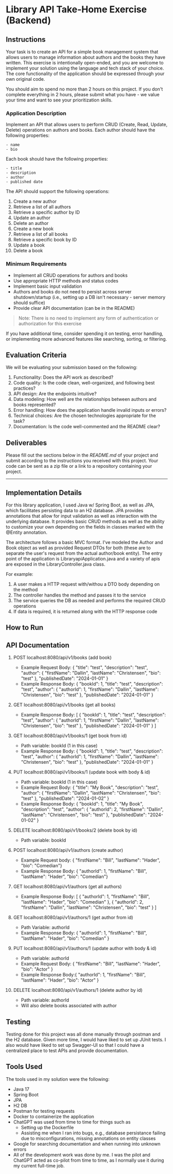 # Library API Take-Home Exercise (Backend)

## Instructions

Your task is to create an API for a simple book management system that allows users to manage information about authors and the books they have written. This exercise is intentionally open-ended, and you are welcome to implement your solution using the language and tech stack of your choice. The core functionality of the application should be expressed through your own original code.

You should aim to spend no more than 2 hours on this project. If you don't complete everything in 2 hours, please submit what you have - we value your time and want to see your prioritization skills.

### Application Description

Implement an API that allows users to perform CRUD (Create, Read, Update, Delete) operations on authors and books. Each author should have the following properties:

```
- name
- bio
```

Each book should have the following properties:

```
- title
- description
- author
- published date
```

The API should support the following operations:

1. Create a new author
2. Retrieve a list of all authors
3. Retrieve a specific author by ID
4. Update an author
5. Delete an author
6. Create a new book
7. Retrieve a list of all books
8. Retrieve a specific book by ID
9. Update a book
10. Delete a book

### Minimum Requirements

-   Implement all CRUD operations for authors and books
-   Use appropriate HTTP methods and status codes
-   Implement basic input validation
-   Authors and books do not need to persist across server shutdown/startup (i.e., setting up a DB isn't necessary - server memory should suffice)
-   Provide clear API documentation (can be in the README)

> Note: There is no need to implement any form of authentication or authorization for this exercise

If you have additional time, consider spending it on testing, error handling, or implementing more advanced features like searching, sorting, or filtering.

## Evaluation Criteria

We will be evaluating your submission based on the following:

1. Functionality: Does the API work as described?
2. Code quality: Is the code clean, well-organized, and following best practices?
3. API design: Are the endpoints intuitive?
4. Data modeling: How well are the relationships between authors and books represented?
5. Error handling: How does the application handle invalid inputs or errors?
6. Technical choices: Are the chosen technologies appropriate for the task?
7. Documentation: Is the code well-commented and the README clear?

## Deliverables

Please fill out the sections below in the _README.md_ of your project and submit according to the instructions you received with this project. Your code can be sent as a zip file or a link to a repository containing your project.

---

## Implementation Details

<!-- Provide a short description of your implementation (technologies used, brief overview of project architecture, etc.) -->

For this library application, I used Java w/ Spring Boot, as well as JPA, which facilitates persisting data to an H2 database. JPA provides annotations that allow for input validation as well as interaction with the underlying database. It provides basic CRUD methods as well as the ability to customize your own depending on the fields in classes marked with the @Entity annotation.

The architecture follows a basic MVC format. I've modeled the Author and Book object as well as provided Request DTOs for both (these are to separate the user's request from the actual author/book entity). The entry point of the application is LibraryapiApplication.java and a variety of apis are exposed in the LibraryController.java class.

For example:

1. A user makes a HTTP request with/withou a DTO body depending on the method
2. The controller handles the method and passes it to the service
3. The service queries the DB as needed and performs the required CRUD operations
4. If data is required, it is returned along with the HTTP response code

## How to Run

<!--
- Include instructions on how to run your implementation locally. Be sure to include any necessary setup steps, such as installing dependencies, as well as the commands to start the application.
-->

## API Documentation

<!--
- Provide clear documentation for your API endpoints, including:
  - HTTP method
  - URL
  - Request parameters (if any)
  - Request body format (if applicable)
  - Response format
  - Example curl commands or Postman collection (optional but appreciated)
-->

1. POST localhost:8080/api/v1/books (add book)
    - Example Request Body: {
      "title": "test",
      "description": "test",
      "author": {
      "firstName": "Dallin",
      "lastName": "Christensen",
      "bio": "test"
      },
      "publishedDate": "2024-01-01"
      }
    - Example Response Body: {
      "bookId": 1,
      "title": "test",
      "description": "test",
      "author": {
      "authorId": 1,
      "firstName": "Dallin",
      "lastName": "Christensen",
      "bio": "test"
      },
      "publishedDate": "2024-01-01"
      }
2. GET localhost:8080/api/v1/books (get all books)
    - Example Response Body: [
   {
   "bookId": 1,
   "title": "test",
   "description": "test",
   "author": {
   "authorId": 1,
   "firstName": "Dallin",
   "lastName": "Christensen",
   "bio": "test"
   },
   "publishedDate": "2024-01-01"
   }
   ]

3. GET localhost:8080/api/v1/books/1 (get book from id)
    - Path variable: bookId (1 in this case) 
    - Example Response Body: {
   "bookId": 1,
   "title": "test",
   "description": "test",
   "author": {
   "authorId": 1,
   "firstName": "Dallin",
   "lastName": "Christensen",
   "bio": "test"
   },
   "publishedDate": "2024-01-01"
   }

4. PUT localhost:8080/api/v1/books/1 (update book with body & id)
    - Path variable: bookId (1 in this case)
    - Example Request Body: {
      "title": "My Book",
      "description": "test",
      "author": {
      "firstName": "Dallin",
      "lastName": "Christensen",
      "bio": "test"
      },
      "publishedDate": "2024-01-02"
      }
    - Example Response Body: {
      "bookId": 1,
      "title": "My Book",
      "description": "test",
      "author": {
      "authorId": 2,
      "firstName": "Dallin",
      "lastName": "Christensen",
      "bio": "test"
      },
      "publishedDate": "2024-01-02"
      }

5. DELETE localhost:8080/api/v1/books/2 (delete book by id)
    - Path variable: bookId

6. POST localhost:8080/api/v1/authors (create author)
    - Example Request body: {
    "firstName": "Bill",
    "lastName": "Hader",
    "bio": "Comedian"}
    - Example Response Body: {
    "authorId": 1,
    "firstName": "Bill",
    "lastName": "Hader",
    "bio": "Comedian"}
7. GET localhost:8080/api/v1/authors (get all authors)
    - Example Response Body: [
    {
        "authorId": 1,
        "firstName": "Bill",
        "lastName": "Hader",
        "bio": "Comedian"
    },
    {
        "authorId": 2,
        "firstName": "Dallin",
        "lastName": "Christensen",
        "bio": "test"
    }
]
8. GET localhost:8080/api/v1/authors/1 (get author from id)
    - Path Variable: authorId
    - Example Response Body: {
    "authorId": 1,
    "firstName": "Bill",
    "lastName": "Hader",
    "bio": "Comedian"
}
9. PUT localhost:8080/api/v1/authors/1 (update author with body & id)
    - Path variable: authorId
    - Example Request Body: {
    "firstName": "Bill",
    "lastName": "Hader",
    "bio": "Actor"
}
    - Example Response Body:{
    "authorId": 1,
    "firstName": "Bill",
    "lastName": "Hader",
    "bio": "Actor"
}
10. DELETE localhost:8080/api/v1/authors/1 (delete author by id)
    - Path variable: authorId
    - Will also delete books associated with author


## Testing

<!-- Describe how you tested your solution (automated testing, manual testing process, etc.) -->

Testing done for this project was all done manually through postman and the H2 database. Given more time, I would have liked to set up JUnit tests. I also would have liked to set up Swagger-UI so that I could have a centralized place to test APIs and provide documentation.

## Tools Used

<!--
- Describe any tools you used in developing your solution (e.g. ChatGPT for generating ideas)
- Note: The use of AI tools is not discouraged, but they should be used judiciously.
-->

The tools used in my solution were the following:
- Java 17
- Spring Boot
- JPA
- H2 DB
- Postman for testing requests
- Docker to containerize the application
- ChatGPT was used from time to time for things such as 
  - Setting up the Dockerfile
  - Assisting me when I ran into bugs, e.g., database persistance failing due to misconfigurations, missing annotations on entity classes
- Google for searching documentation and when running into unknown errors
- All of the development work was done by me. I was the pilot and ChatGPT acted as co-pilot from time to time, as I normally use it during my current full-time job.
